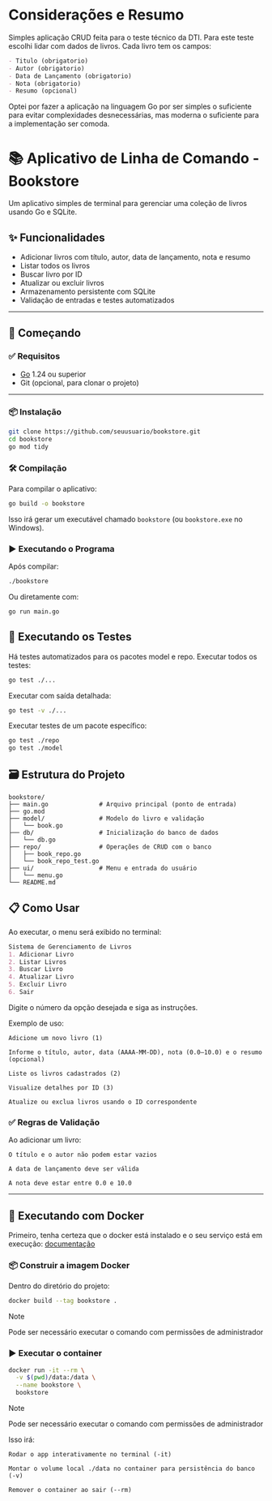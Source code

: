 # Considerações e Resumo

Simples aplicação CRUD feita para o teste técnico da DTI.
Para este teste escolhi lidar com dados de livros. Cada livro tem os campos:
```markdown
- Titulo (obrigatorio)
- Autor (obrigatorio)
- Data de Lançamento (obrigatorio)
- Nota (obrigatorio)
- Resumo (opcional)
```

Optei por fazer a aplicação na linguagem Go por ser simples o suficiente para
evitar complexidades desnecessárias, mas moderna o suficiente para a
implementação ser comoda.

# 📚 Aplicativo de Linha de Comando - Bookstore

Um aplicativo simples de terminal para gerenciar uma coleção de livros usando Go e SQLite.

## ✨ Funcionalidades

- Adicionar livros com título, autor, data de lançamento, nota e resumo
- Listar todos os livros
- Buscar livro por ID
- Atualizar ou excluir livros
- Armazenamento persistente com SQLite
- Validação de entradas e testes automatizados

---

## 🚀 Começando

### ✅ Requisitos

- [Go](https://golang.org/doc/install) 1.24 ou superior
- Git (opcional, para clonar o projeto)

---

### 📦 Instalação

```bash
git clone https://github.com/seuusuario/bookstore.git
cd bookstore
go mod tidy

```
### 🛠️ Compilação

Para compilar o aplicativo:
```bash
go build -o bookstore
```

Isso irá gerar um executável chamado `bookstore` (ou `bookstore.exe` no Windows).


### ▶️ Executando o Programa

Após compilar:
```bash
./bookstore
```

Ou diretamente com:
```bash
go run main.go
```


## 🧪 Executando os Testes

Há testes automatizados para os pacotes model e repo.
Executar todos os testes:

```bash
go test ./...
```

Executar com saída detalhada:

```bash
go test -v ./...
```

Executar testes de um pacote específico:

```bash
go test ./repo
go test ./model
```

## 🗃️ Estrutura do Projeto

```
bookstore/
├── main.go              # Arquivo principal (ponto de entrada)
├── go.mod
├── model/               # Modelo do livro e validação
│   └── book.go
├── db/                  # Inicialização do banco de dados
│   └── db.go
├── repo/                # Operações de CRUD com o banco
│   ├── book_repo.go
│   └── book_repo_test.go
├── ui/                  # Menu e entrada do usuário
│   └── menu.go
└── README.md
```

## 📋 Como Usar

Ao executar, o menu será exibido no terminal:

```markdown
Sistema de Gerenciamento de Livros
1. Adicionar Livro
2. Listar Livros
3. Buscar Livro
4. Atualizar Livro
5. Excluir Livro
6. Sair
```

Digite o número da opção desejada e siga as instruções.

Exemplo de uso:

    Adicione um novo livro (1)

    Informe o título, autor, data (AAAA-MM-DD), nota (0.0–10.0) e o resumo (opcional)

    Liste os livros cadastrados (2)

    Visualize detalhes por ID (3)

    Atualize ou exclua livros usando o ID correspondente

### ✅ Regras de Validação

Ao adicionar um livro:

    O título e o autor não podem estar vazios

    A data de lançamento deve ser válida

    A nota deve estar entre 0.0 e 10.0
---

## 🐳 Executando com Docker

Primeiro, tenha certeza que o docker está instalado e o seu serviço está em
execução: [documentação](https://docs.docker.com/engine/install/)

### 📦 Construir a imagem Docker

Dentro do diretório do projeto:

```bash
docker build --tag bookstore .
```

> [!NOTE]
> Pode ser necessário executar o comando com permissões de administrador

### ▶️ Executar o container

```bash
docker run -it --rm \
  -v $(pwd)/data:/data \
  --name bookstore \
  bookstore
```

> [!NOTE]
> Pode ser necessário executar o comando com permissões de administrador

Isso irá:

    Rodar o app interativamente no terminal (-it)

    Montar o volume local ./data no container para persistência do banco (-v)

    Remover o container ao sair (--rm)
